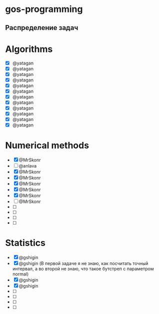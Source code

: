 # gos-programming
## Распределение задач

# Algorithms
- [x] @yatagan
- [x] @yatagan
- [x] @yatagan
- [x] @yatagan
- [x] @yatagan
- [x] @yatagan
- [x] @yatagan
- [x] @yatagan
- [x] @yatagan
- [x] @yatagan
- [x] @yatagan
- [x] @yatagan

# Numerical methods
- [x] @MrSkonr
- [ ] @anlava
- [x] @MrSkonr
- [x] @MrSkonr
- [x] @MrSkonr
- [x] @MrSkonr
- [x] @MrSkonr
- [ ] @MrSkonr
- [ ] 
- [ ]
- [ ]
- [ ]

# Statistics
- [x] @gshigin
- [x] @gshigin (В первой задаче я не знаю, как посчитать точный интервал, а во второй не знаю, что такое бутстреп с параметром normal)
- [x] @gshigin  
- [x] @gshigin 
- [ ] 
- [ ] 
- [ ] 
- [ ] 

